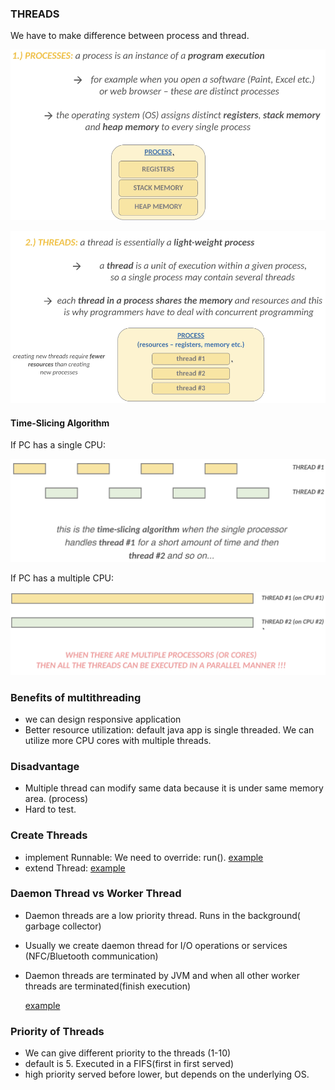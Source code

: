 ### THREADS

We have to make difference between process and thread.

![img.png](../../../../resources/thread/img.png)

![img.png](../../../../resources/thread/img_1.png)

#### Time-Slicing Algorithm

If PC has a single CPU:

![img.png](../../../../resources/thread/img_2.png)

If PC has a multiple CPU:

![img.png](../../../../resources/thread/img_3.png)

### Benefits of multithreading

- we can design responsive application
- Better resource utilization: default java app is single threaded. We can utilize more CPU cores with multiple threads.

### Disadvantage

- Multiple thread can modify same data because it is under same memory area. (process)
- Hard to test.

### Create Threads

- implement Runnable: We need to override: run().
  [example](RunnableMain.java)
- extend Thread:
  [example](ThreadMain.java)

### Daemon Thread vs Worker Thread

- Daemon threads are a low priority thread. Runs in the background( garbage collector)
- Usually we create daemon thread for I/O operations or services (NFC/Bluetooth communication)
- Daemon threads are terminated by JVM and when all other worker threads are terminated(finish execution)

  [example](daemonthread/Main.java)

### Priority of Threads

- We can give different priority to the threads (1-10)
- default is 5. Executed in a FIFS(first in first served)
- high priority served before lower, but depends on the underlying OS.